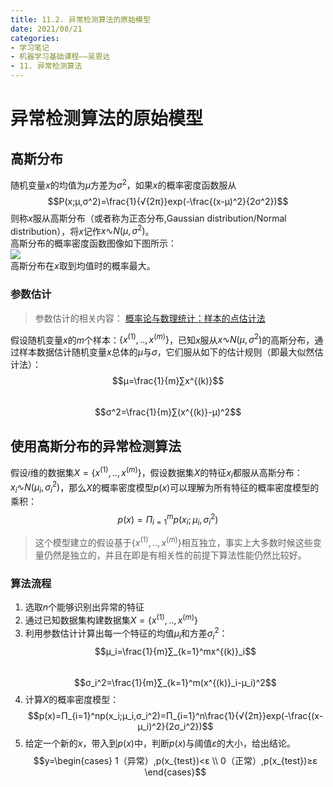 ```yaml
---
title: 11.2. 异常检测算法的原始模型
date: 2021/08/21
categories: 
- 学习笔记
- 机器学习基础课程——吴恩达
- 11. 异常检测算法
---
```

# 异常检测算法的原始模型
## 高斯分布
随机变量$x$的均值为$μ$方差为$σ^2$，如果$x$的概率密度函数服从
$$P(x;μ,σ^2)=\frac{1}{√{2π}}exp(-\frac{(x-μ)^2}{2σ^2})$$
则称$x$服从高斯分布（或者称为正态分布,Gaussian distribution/Normal distribution），将$x$记作$x∿N(μ,σ^2)$。  
高斯分布的概率密度函数图像如下图所示：  
![](https://img.mianfeiwendang.com/pic/0b1df5c172c3e5197756b634/1-786-png_6_0_0_465_676_166_142_892.979_1262.879-924-0-1451-924.jpg)  
高斯分布在$x$取到均值时的概率最大。  

### 参数估计
> 参数估计的相关内容：  [概率论与数理统计：样本的点估计法](https://l61012345.top/2021/04/27/%E5%AD%A6%E4%B9%A0%E7%AC%94%E8%AE%B0/%E5%A4%8D%E4%B9%A0%E7%AC%94%E8%AE%B0/%E6%A6%82%E7%8E%87%E8%AE%BA%E4%B8%8E%E6%95%B0%E7%90%86%E7%BB%9F%E8%AE%A1/#%E6%A0%B7%E6%9C%AC%E7%9A%84%E7%82%B9%E4%BC%B0%E8%AE%A1%E6%B3%95)  

假设随机变量$x$的$m$个样本：$\{x^{(1)},..,x^{(m)}\}$，已知$x$服从$x∿N(μ,σ^2)$的高斯分布，通过样本数据估计随机变量$x$总体的$μ$与$σ$，它们服从如下的估计规则（即最大似然估计法）：  
$$μ=\frac{1}{m}∑x^{(k)}$$  
$$σ^2=\frac{1}{m}∑(x^{(k)}-μ)^2$$  

## 使用高斯分布的异常检测算法
假设$i$维的数据集$X=\{x^{(1)},..,x^{(m)}\}$，假设数据集$X$的特征$x_i$都服从高斯分布：$x_i∿N(μ_i,σ_i^2)$，那么$X$的概率密度模型$p(x)$可以理解为所有特征的概率密度模型的乘积：  
$$p(x)=Π_{i=1}^mp(x_i;μ_i,σ_i^2)$$

> 这个模型建立的假设基于$\{x^{(1)},..,x^{(m)}\}$相互独立，事实上大多数时候这些变量仍然是独立的，并且在即是有相关性的前提下算法性能仍然比较好。    

### 算法流程
1. 选取$n$个能够识别出异常的特征  
2. 通过已知数据集构建数据集$X=\{x^{(1)},..,x^{(m)}\}$  
3. 利用参数估计计算出每一个特征的均值$μ_i$和方差$σ_i^2$：  
  $$μ_i=\frac{1}{m}∑_{k=1}^mx^{(k)}_i$$  
  $$σ_i^2=\frac{1}{m}∑_{k=1}^m(x^{(k)}_i-μ_i)^2$$
4. 计算$X$的概率密度模型：  
  $$p(x)=Π_{i=1}^np(x_i;μ_i,σ_i^2)=Π_{i=1}^n\frac{1}{√{2π}}exp(-\frac{(x-μ_i)^2}{2σ_i^2})$$
5. 给定一个新的$x$，带入到$p(x)$中，判断$p(x)$与阈值$ɛ$的大小，给出结论。  
  $$y=\begin{cases}
    1（异常）,p(x_{test})<ɛ \\
    0（正常）,p(x_{test})≥ɛ
  \end{cases}$$
